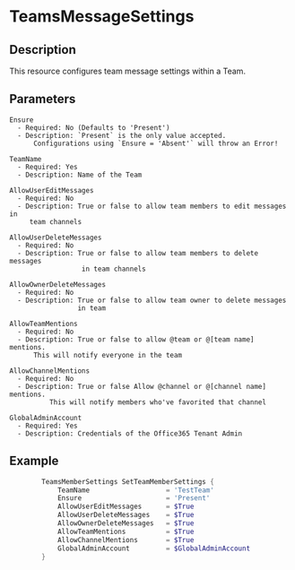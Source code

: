 # TeamsMessageSettings

## Description

This resource configures team message settings within a Team.

## Parameters

    Ensure
      - Required: No (Defaults to 'Present')
      - Description: `Present` is the only value accepted.
          Configurations using `Ensure = 'Absent'` will throw an Error!

    TeamName
      - Required: Yes
      - Description: Name of the Team

    AllowUserEditMessages
      - Required: No
      - Description: True or false to allow team members to edit messages in
         team channels

    AllowUserDeleteMessages
      - Required: No
      - Description: True or false to allow team members to delete messages
                      in team channels

    AllowOwnerDeleteMessages
      - Required: No
      - Description: True or false to allow team owner to delete messages
                     in team

    AllowTeamMentions
      - Required: No
      - Description: True or false to allow @team or @[team name] mentions.
          This will notify everyone in the team

    AllowChannelMentions
      - Required: No
      - Description: True or false Allow @channel or @[channel name] mentions.
              This will notify members who've favorited that channel

    GlobalAdminAccount
      - Required: Yes
      - Description: Credentials of the Office365 Tenant Admin

## Example

```PowerShell
        TeamsMemberSettings SetTeamMemberSettings {
            TeamName                   = 'TestTeam'
            Ensure                     = 'Present'
            AllowUserEditMessages      = $True
            AllowUserDeleteMessages    = $True
            AllowOwnerDeleteMessages   = $True
            AllowTeamMentions          = $True
            AllowChannelMentions       = $True
            GlobalAdminAccount         = $GlobalAdminAccount
        }
```
